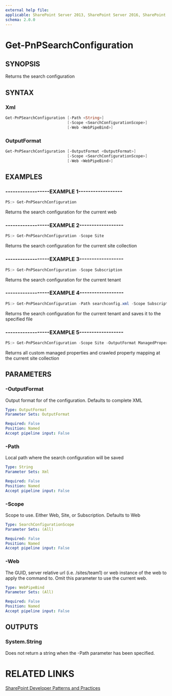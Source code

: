 ```yaml
---
external help file:
applicable: SharePoint Server 2013, SharePoint Server 2016, SharePoint Online
schema: 2.0.0
---
```

# Get-PnPSearchConfiguration

## SYNOPSIS
Returns the search configuration

## SYNTAX 

### Xml
```powershell
Get-PnPSearchConfiguration [-Path <String>]
                           [-Scope <SearchConfigurationScope>]
                           [-Web <WebPipeBind>]
```

### OutputFormat
```powershell
Get-PnPSearchConfiguration [-OutputFormat <OutputFormat>]
                           [-Scope <SearchConfigurationScope>]
                           [-Web <WebPipeBind>]
```

## EXAMPLES

### ------------------EXAMPLE 1------------------
```powershell
PS:> Get-PnPSearchConfiguration
```

Returns the search configuration for the current web

### ------------------EXAMPLE 2------------------
```powershell
PS:> Get-PnPSearchConfiguration -Scope Site
```

Returns the search configuration for the current site collection

### ------------------EXAMPLE 3------------------
```powershell
PS:> Get-PnPSearchConfiguration -Scope Subscription
```

Returns the search configuration for the current tenant

### ------------------EXAMPLE 4------------------
```powershell
PS:> Get-PnPSearchConfiguration -Path searchconfig.xml -Scope Subscription
```

Returns the search configuration for the current tenant and saves it to the specified file

### ------------------EXAMPLE 5------------------
```powershell
PS:> Get-PnPSearchConfiguration -Scope Site -OutputFormat ManagedPropertyMappings
```

Returns all custom managed properties and crawled property mapping at the current site collection

## PARAMETERS

### -OutputFormat
Output format for of the configuration. Defaults to complete XML

```yaml
Type: OutputFormat
Parameter Sets: OutputFormat

Required: False
Position: Named
Accept pipeline input: False
```

### -Path
Local path where the search configuration will be saved

```yaml
Type: String
Parameter Sets: Xml

Required: False
Position: Named
Accept pipeline input: False
```

### -Scope
Scope to use. Either Web, Site, or Subscription. Defaults to Web

```yaml
Type: SearchConfigurationScope
Parameter Sets: (All)

Required: False
Position: Named
Accept pipeline input: False
```

### -Web
The GUID, server relative url (i.e. /sites/team1) or web instance of the web to apply the command to. Omit this parameter to use the current web.

```yaml
Type: WebPipeBind
Parameter Sets: (All)

Required: False
Position: Named
Accept pipeline input: False
```

## OUTPUTS

### System.String

Does not return a string when the -Path parameter has been specified.

# RELATED LINKS

[SharePoint Developer Patterns and Practices](http://aka.ms/sppnp)